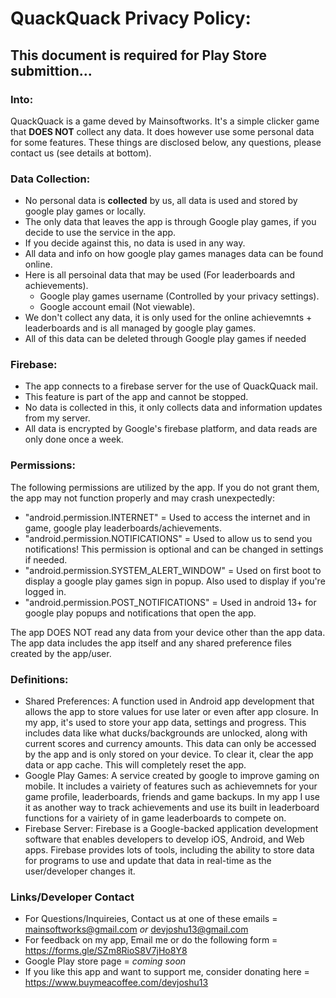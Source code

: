 # QuackQuack Privacy Policy:

## This document is required for Play Store submittion... 

### Into:
QuackQuack is a game deved by Mainsoftworks.
It's a simple clicker game that **DOES NOT** collect any data. 
It does however use some personal data for some features. 
These things are disclosed below, any questions, please contact us (see details at bottom).

### Data Collection:
- No personal data is **collected** by us, all data is used and stored by google play games or locally.
- The only data that leaves the app is through Google play games, if you decide to use the service in the app.
- If you decide against this, no data is used in any way.
- All data and info on how google play games manages data can be found online.
- Here is all persoinal data that may be used (For leaderboards and achievements).
    - Google play games username (Controlled by your privacy settings).
    - Google account email (Not viewable).
- We don't collect any data, it is only used for the online achievemnts + leaderboards and is all managed by google play games.
- All of this data can be deleted through Google play games if needed


### Firebase:
- The app connects to a firebase server for the use of QuackQuack mail. 
- This feature is part of the app and cannot be stopped.
- No data is collected in this, it only collects data and information updates from my server.
- All data is encrypted by Google's firebase platform, and data reads are only done once a week.


### Permissions:
The following permissions are utilized by the app. If you do not grant them, the app may not function properly and may crash unexpectedly:

- "android.permission.INTERNET" = Used to access the internet and in game, google play leaderboards/achievements.
- "android.permission.NOTIFICATIONS" = Used to allow us to send you notifications! This permission is optional and can be changed in settings if needed.
- "android.permission.SYSTEM_ALERT_WINDOW" = Used on first boot to display a google play games sign in popup. Also used to display if you're logged in.
- "android.permission.POST_NOTIFICATIONS" = Used in android 13+ for google play popups and notifications that open the app.

The app DOES NOT read any data from your device other than the app data. The app data includes the app itself and any shared preference files created by the app/user.


### Definitions:
- Shared Preferences: A function used in Android app development that allows the app to store values for use later or even after app closure. In my app, it's used to store your app data, settings and progress. This includes data like what ducks/backgrounds are unlocked, along with current scores and currency amounts. This data can only be accessed by the app and is only stored on your device. To clear it, clear the app data or app cache. This will completely reset the app.
- Google Play Games: A service created by google to improve gaming on mobile. It includes a vairiety of features such as achievemnets for your game profile, leaderboards, friends and game backups. In my app I use it as another way to track achievements and use its built in leaderboard functions for a vairiety of in game leaderboards to compete on.
- Firebase Server: Firebase is a Google-backed application development software that enables developers to develop iOS, Android, and Web apps. Firebase provides lots of tools, including the ability to store data for programs to use and update that data in real-time as the user/developer changes it.


### Links/Developer Contact

- For Questions/Inquireies, Contact us at one of these emails = mainsoftworks@gmail.com *or* devjoshu13@gmail.com
- For feedback on my app, Email me or do the following form = https://forms.gle/SZm8RioS8V7jHo8Y8
- Google Play store page = *coming soon*
- If you like this app and want to support me, consider donating here = https://www.buymeacoffee.com/devjoshu13
